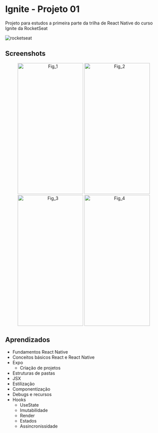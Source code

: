 
# Ignite - Projeto 01

Projeto para estudos a primeira parte da trilha de React Native do curso Ignite da RocketSeat


![rocketseat](https://www.rocketseat.com.br/assets/logos/rocketseat.svg)


## Screenshots

<p align="center">
    <img src="https://github.com/Kayre-Scott-Primon/ignite-project_01/assets/64801417/eb4dd581-e4f7-458f-9b65-88e65c04b687" alt="Fig_1" height="420" width="210" />
    <img src="https://github.com/Kayre-Scott-Primon/ignite-project_01/assets/64801417/c5685f31-4106-4713-a20f-3c7dde2088d4" alt="Fig_2" height="420" width="210" />
    <img src="https://github.com/Kayre-Scott-Primon/ignite-project_01/assets/64801417/59ebacfc-8c17-40eb-b5c6-6585ec908c31" alt="Fig_3" height="420" width="210" />
    <img src="https://github.com/Kayre-Scott-Primon/ignite-project_01/assets/64801417/c1775c86-8ddc-4a05-b520-97d44daafc8f" alt="Fig_4" height="420" width="210" />
</p>

## Aprendizados

- Fundamentos React Native
- Conceitos básicos React e React Native
- Expo
  - Criação de projetos
- Estruturas de pastas
- JSX
- Estilização
- Componentização 
- Debugs e recursos
- Hooks
  - UseState
  - Imutabilidade 
  - Render
  - Estados
  - Assincronissidade 

